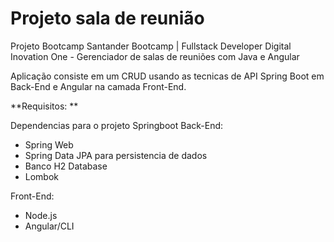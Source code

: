 
# Projeto sala de reunião
Projeto Bootcamp Santander Bootcamp | Fullstack Developer Digital Inovation One - Gerenciador de salas de reuniões com Java e Angular 

Aplicação consiste em um CRUD usando as tecnicas de API Spring Boot em Back-End e Angular na camada Front-End.

**Requisitos: **

Dependencias para o projeto Springboot Back-End: 
- Spring Web 
-  	Spring Data JPA para persistencia de dados 
-  	Banco H2 Database 
-  Lombok 

Front-End: 
- 	Node.js 
- 	Angular/CLI
